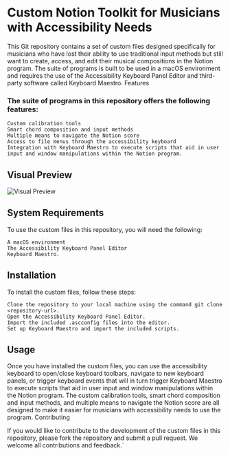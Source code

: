 
# Custom Notion Toolkit for Musicians with Accessibility Needs 

This Git repository contains a set of custom files designed specifically for musicians who have lost their ability to use traditional input methods but still want to create, access, and edit their musical compositions in the Notion program. The suite of programs is built to be used in a macOS environment and requires the use of the Accessibility Keyboard Panel Editor and third-party software called Keyboard Maestro.
Features


### The suite of programs in this repository offers the following features:

    Custom calibration tools
    Smart chord composition and input methods
    Multiple means to navigate the Notion score
    Access to file menus through the accessibility keyboard
    Integration with Keyboard Maestro to execute scripts that aid in user input and window manipulations within the Notion program.

## Visual Preview

![Visual Preview](https://imgur.com/2vT2PK6.gif)


## System Requirements

To use the custom files in this repository, you will need the following:

    A macOS environment
    The Accessibility Keyboard Panel Editor
    Keyboard Maestro.

## Installation

To install the custom files, follow these steps:

    Clone the repository to your local machine using the command git clone <repository-url>.
    Open the Accessibility Keyboard Panel Editor.
    Import the included .ascconfig files into the editor.
    Set up Keyboard Maestro and import the included scripts.

## Usage

Once you have installed the custom files, you can use the accessibility keyboard to open/close keyboard toolbars, navigate to new keyboard panels, or trigger keyboard events that will in turn trigger Keyboard Maestro to execute scripts that aid in user input and window manipulations within the Notion program. The custom calibration tools, smart chord composition and input methods, and multiple means to navigate the Notion score are all designed to make it easier for musicians with accessibility needs to use the program.
Contributing

If you would like to contribute to the development of the custom files in this repository, please fork the repository and submit a pull request. We welcome all contributions and feedback.`

